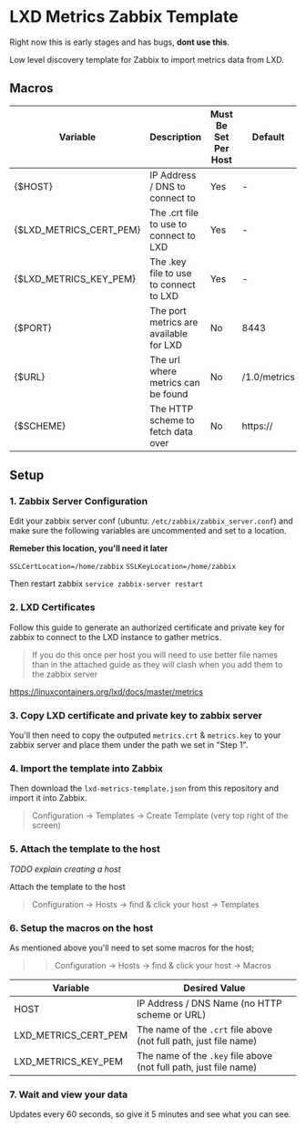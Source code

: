 # LXD Metrics Zabbix Template

Right now this is early stages and has bugs, **dont use this**.

Low level discovery template for Zabbix to import metrics data from LXD.

## Macros

| Variable | Description | Must Be Set Per Host | Default |
| -------  | ----------- | -------------------  | ------- |
| {$HOST}  | IP Address / DNS to connect to | Yes | -     |
| {$LXD_METRICS_CERT_PEM} | The .crt file to use to connect to LXD | Yes | - |
| {$LXD_METRICS_KEY_PEM} | The .key file to use to connect to LXD | Yes | - |
| {$PORT} | The port metrics are available for LXD | No | 8443 |
| {$URL} | The url where metrics can be found | No | /1.0/metrics |
| {$SCHEME} | The HTTP scheme to fetch data over | No | https:// |

## Setup

### 1. Zabbix Server Configuration
Edit your zabbix server conf (ubuntu: `/etc/zabbix/zabbix_server.conf`) and make
sure the following variables are uncommented and set to a location.

**Remeber this location, you'll need it later**

`SSLCertLocation=/home/zabbix`
`SSLKeyLocation=/home/zabbix`

Then restart zabbix `service zabbix-server restart`

### 2. LXD Certificates

Follow this guide to generate an authorized certificate and private key for
zabbix to connect to the LXD instance to gather metrics.

> If you do this once per host you will need to use better file names than
> in the attached guide as they will clash when you add them to the zabbix
> server

https://linuxcontainers.org/lxd/docs/master/metrics

### 3. Copy LXD certificate and private key to zabbix server

You'll then need to copy the outputed `metrics.crt` & `metrics.key` to your
zabbix server and place them under the path we set in "Step 1".

### 4. Import the template into Zabbix

Then download the `lxd-metrics-template.json` from this repository and import
it into Zabbix.

> Configuration -> Templates -> Create Template (very top right of the screen)

### 5. Attach the template to the host

*TODO explain creating a host*

Attach the  template to the host

> Configuration -> Hosts -> find & click your host -> Templates

### 6. Setup the macros on the host

As mentioned above you'll need to set some macros for the host;

> > Configuration -> Hosts -> find & click your host -> Macros

| Variable | Desired Value |
| -------- | ------------- |
| HOST     | IP Address / DNS Name (no HTTP scheme or URL)
| LXD_METRICS_CERT_PEM | The name of the `.crt` file above (not full path, just file name) |
| LXD_METRICS_KEY_PEM  | The name of the `.key` file above (not full path, just file name) |

### 7. Wait and view your data
Updates every 60 seconds, so give it 5 minutes and see what you can see.
